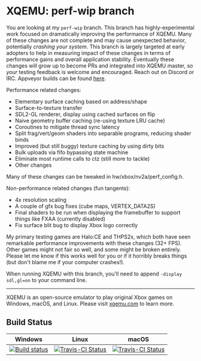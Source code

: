 XQEMU: perf-wip branch
======================

You are looking at my `perf-wip` branch. This branch has highly-experimental
work focused on dramatically improving the performance of XQEMU. Many of these
changes are not complete and may cause unexpected behavior, potentially
*crashing your system*. This branch is largely targeted at early adopters to
help in measuring impact of these changes in terms of performance gains and
overall application stability. Eventually these changes will grow up to become
PRs and integrated into XQEMU master, so *your* testing feedback is welcome
and encouraged. Reach out on Discord or IRC. Appveyor builds can be found
[here](https://ci.appveyor.com/project/mborgerson/xqemu).

Performance related changes:
- Elementary surface caching based on address/shape
- Surface-to-texture transfer
- SDL2-GL renderer, display using cached surfaces on flip
- Naive geometry buffer caching (re-using texture LRU cache)
- Coroutines to mitigate thread sync latency
- Split frag/vert/geom shaders into separable programs, reducing shader binds
- Improved (but still buggy) texture caching by using dirty bits
- Bulk uploads via fifo bypassing state machine
- Eliminate most runtime calls to ctz (still more to tackle)
- Other changes

Many of these changes can be tweaked in hw/xbox/nv2a/perf_config.h.

Non-performance related changes (fun tangents):
- 4x resolution scaling
- A couple of gfx bug fixes (cube maps, VERTEX_DATA2S)
- Final shaders to be run when displaying the framebuffer to support
  things like FXAA (currently disabled)
- Fix surface blit bug to display Xbox logo correctly

My primary testing games are Halo:CE and THPS2x, which both have seen
remarkable performance improvements with these changes (32+ FPS). Other games
might not fair so well, and some might be broken entirely. Please let me
know if this works well for you or if it horribly breaks things (but don't
blame me if your computer crashes!).

When running XQEMU with this branch, you'll need to append `-display
sdl,gl=on` to your command line.

---

XQEMU is an open-source emulator to play original Xbox games on Windows, macOS,
and Linux. Please visit [xqemu.com](http://xqemu.com) to learn more.

Build Status
------------
| Windows | Linux | macOS |
| ------- | ----- | ----- |
| [![Build status](https://ci.appveyor.com/api/projects/status/8rbaimmbp6k44rab?svg=true)](https://ci.appveyor.com/project/mborgerson/xqemu-c5j6o) | [![Travis-CI Status](https://travis-ci.org/xqemu/xqemu.svg?branch=master)](https://travis-ci.org/xqemu/xqemu) | [![Travis-CI Status](https://travis-ci.org/xqemu/xqemu.svg?branch=master)](https://travis-ci.org/xqemu/xqemu) |
